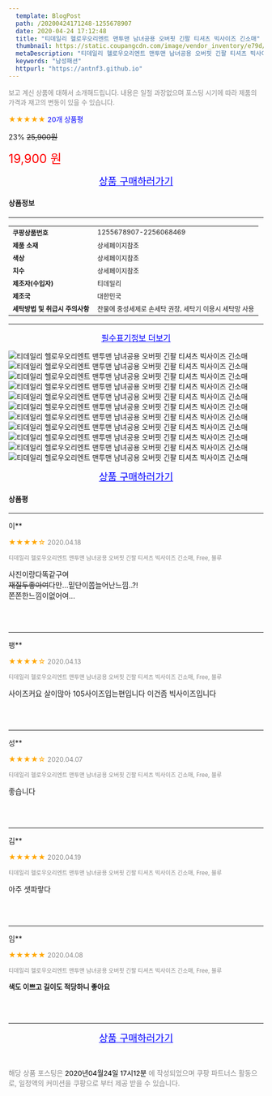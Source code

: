 ```yaml
---
  template: BlogPost
  path: /20200424171248-1255678907
  date: 2020-04-24 17:12:48
  title: "티데일리 헬로우오리엔트 맨투맨 남녀공용 오버핏 긴팔 티셔츠 빅사이즈 긴소매"
  thumbnail: https://static.coupangcdn.com/image/vendor_inventory/e79d/94f4c7dc121e63c0b8d802564815472716f1d99a786c9163f7826417056d.jpg
  metaDescription: "티데일리 헬로우오리엔트 맨투맨 남녀공용 오버핏 긴팔 티셔츠 빅사이즈 긴소매,남성패션"
  keywords: "남성패션"
  httpurl: "https://antnf3.github.io"
---
```

  
<span style="color: #888;font-size:0.8rem">보고 계신 상품에 대해서 소개해드립니다.
내용은 일절 과장없으며 포스팅 시기에 따라 제품의 가격과 재고의 변동이 있을 수 있습니다.</span>
  
<span style="color: orange;">★★★★★</span> <span style="color: blue;font-size: 0.85rem;">20개 상품평</span>

<span style="font-size: 0.9rem">23%</span> <span style="font-size: 0.9rem">~~25,900원~~</span>

<span style="color: red;font-size: 1.5rem;">19,900 원</span>



<p align="center"><a href="http://me2.do/x25Fo09j" style="font-size: 1.2rem; color: blue;">상품 구매하러가기</a></p>

#### 상품정보

---

|                  |                       |
| ---------------- | --------------------- |
| **<span style="font-size:0.8rem;">쿠팡상품번호</span>** | <span style="font-size:0.8rem;">1255678907-2256068469</span> |
| **<span style="font-size:0.8rem;">제품 소재</span>**    | <span style="font-size:0.8rem;">상세페이지참조</span>        |
| **<span style="font-size:0.8rem;">색상</span>**    | <span style="font-size:0.8rem;">상세페이지참조</span>        |
| **<span style="font-size:0.8rem;">치수</span>**    | <span style="font-size:0.8rem;">상세페이지참조</span>        |
| **<span style="font-size:0.8rem;">제조자(수입자)</span>**    | <span style="font-size:0.8rem;">티데일리</span>        |
| **<span style="font-size:0.8rem;">제조국</span>**    | <span style="font-size:0.8rem;">대한민국</span>        |
| **<span style="font-size:0.8rem;">세탁방법 및 취급시 주의사항</span>**    | <span style="font-size:0.8rem;">찬물에 중성세제로 손세탁 권장, 세탁기 이용시 세탁망 사용</span>        |




---

<p align="center"><a href="http://me2.do/x25Fo09j" style="font-size: 1rem; color: blue;">필수표기정보 더보기</a></p>

![티데일리 헬로우오리엔트 맨투맨 남녀공용 오버핏 긴팔 티셔츠 빅사이즈 긴소매](http://thumbnail6.coupangcdn.com/thumbnails/remote/q89/image/vendor_inventory/17f9/b423a63d0238e4adad5a04285c8280625654d94682667cc930aa897b4fe2.jpg)
![티데일리 헬로우오리엔트 맨투맨 남녀공용 오버핏 긴팔 티셔츠 빅사이즈 긴소매](http://thumbnail8.coupangcdn.com/thumbnails/remote/q89/image/vendor_inventory/6867/082c4991ae7dd4a3c9a1a9d81625a953e9e7280573abde558e9e4a85e993.jpg)
![티데일리 헬로우오리엔트 맨투맨 남녀공용 오버핏 긴팔 티셔츠 빅사이즈 긴소매](http://thumbnail7.coupangcdn.com/thumbnails/remote/q89/image/vendor_inventory/dfb4/6c96a252baef26a9a3b8699a757649c9397b2f2d4bcb87ad193cb3c86ff0.jpg)
![티데일리 헬로우오리엔트 맨투맨 남녀공용 오버핏 긴팔 티셔츠 빅사이즈 긴소매](http://thumbnail7.coupangcdn.com/thumbnails/remote/q89/image/vendor_inventory/b082/d1c13c8d9cb971cbde221ea81dca6bae9798ed120989b5515d04faffa512.jpg)
![티데일리 헬로우오리엔트 맨투맨 남녀공용 오버핏 긴팔 티셔츠 빅사이즈 긴소매](http://thumbnail9.coupangcdn.com/thumbnails/remote/q89/image/vendor_inventory/f659/7901580e484715863fde49d3edcd0643309a8e8c0a74e69c4b8a546fc733.jpg)
![티데일리 헬로우오리엔트 맨투맨 남녀공용 오버핏 긴팔 티셔츠 빅사이즈 긴소매](http://thumbnail9.coupangcdn.com/thumbnails/remote/q89/image/vendor_inventory/ea7e/2db1033b7dcbd79289b3fb6f3ad785a8c4d27a94f25ebfc8b720f05c60a3.jpg)
![티데일리 헬로우오리엔트 맨투맨 남녀공용 오버핏 긴팔 티셔츠 빅사이즈 긴소매](http://thumbnail6.coupangcdn.com/thumbnails/remote/q89/image/vendor_inventory/ea54/5839323a4ee1a3087f8394cd8a91d307d07e46e6e30d1c015614eb334b3a.jpg)
![티데일리 헬로우오리엔트 맨투맨 남녀공용 오버핏 긴팔 티셔츠 빅사이즈 긴소매](http://thumbnail7.coupangcdn.com/thumbnails/remote/q89/image/vendor_inventory/7e09/a9bef0413f0bd63210fc8f80bfe353679b8e2135be9db4a844de7cb74925.jpg)
![티데일리 헬로우오리엔트 맨투맨 남녀공용 오버핏 긴팔 티셔츠 빅사이즈 긴소매](http://thumbnail8.coupangcdn.com/thumbnails/remote/q89/image/vendor_inventory/ecd4/bd8a5f4337aad58844c654d32d620c65bec6eb7ce75f5109645f7387c786.jpg)
![티데일리 헬로우오리엔트 맨투맨 남녀공용 오버핏 긴팔 티셔츠 빅사이즈 긴소매](http://thumbnail10.coupangcdn.com/thumbnails/remote/q89/image/vendor_inventory/c64f/bcdf67451f9894e28604ad96f020973fcaac9f7fc7a0888023e825651ed5.jpg)
![티데일리 헬로우오리엔트 맨투맨 남녀공용 오버핏 긴팔 티셔츠 빅사이즈 긴소매](http://thumbnail6.coupangcdn.com/thumbnails/remote/q89/image/vendor_inventory/c6d4/2eaff903b2a47d611cd6d72b8ff4a7643e476b8f46bc00843020bd050732.jpg)

<p align="center"><a href="http://me2.do/x25Fo09j" style="font-size: 1.2rem; color: blue;">상품 구매하러가기</a></p>

#### 상품평
  
---
  
이**
    
<span style="color: orange;">★★★★☆</span> <span style="font-size:0.8rem;color: #888;">2020.04.18</span>
    
<span style="color: #888;font-size:0.7rem">티데일리 헬로우오리엔트 맨투맨 남녀공용 오버핏 긴팔 티셔츠 빅사이즈 긴소매, Free, 블루</span>
    

    
<span style="font-size: 0.9rem;">사진이랑다똑같구여~~<br/>재질두좋아여~~다만...밑단이쫌늘어난느낌..?!<br/>쫀쫀한느낌이없어여...</span>
    
<br>
<br>

---
  
팽**
    
<span style="color: orange;">★★★★☆</span> <span style="font-size:0.8rem;color: #888;">2020.04.13</span>
    
<span style="color: #888;font-size:0.7rem">티데일리 헬로우오리엔트 맨투맨 남녀공용 오버핏 긴팔 티셔츠 빅사이즈 긴소매, Free, 블루</span>
    

    
<span style="font-size: 0.9rem;">사이즈커요 살이많아 105사이즈입는편입니다 이건좀 빅사이즈입니다</span>
    
<br>
<br>

---
  
성**
    
<span style="color: orange;">★★★★☆</span> <span style="font-size:0.8rem;color: #888;">2020.04.07</span>
    
<span style="color: #888;font-size:0.7rem">티데일리 헬로우오리엔트 맨투맨 남녀공용 오버핏 긴팔 티셔츠 빅사이즈 긴소매, Free, 블루</span>
    

    
<span style="font-size: 0.9rem;">좋습니다</span>
    
<br>
<br>

---
  
김**
    
<span style="color: orange;">★★★★★</span> <span style="font-size:0.8rem;color: #888;">2020.04.19</span>
    
<span style="color: #888;font-size:0.7rem">티데일리 헬로우오리엔트 맨투맨 남녀공용 오버핏 긴팔 티셔츠 빅사이즈 긴소매, Free, 블루</span>
    

    
<span style="font-size: 0.9rem;">아주 샛파랗다</span>
    
<br>
<br>

---
  
임**
    
<span style="color: orange;">★★★★★</span> <span style="font-size:0.8rem;color: #888;">2020.04.08</span>
    
<span style="color: #888;font-size:0.7rem">티데일리 헬로우오리엔트 맨투맨 남녀공용 오버핏 긴팔 티셔츠 빅사이즈 긴소매, Free, 블루</span>
    
<span style="font-size:0.85rem">**색도 이쁘고 길이도 적당하니 좋아요**</span>
    

    
<br>
<br>


  
---
  
<p align="center"><a href="http://me2.do/x25Fo09j" style="font-size: 1.2rem; color: blue;">상품 구매하러가기</a></p>
  
<br>
  
<span style="font-size: 0.85rem; color: #888;">해당 상품 포스팅은 <span style="color: #000;"> 2020년04월24일 17시12분 </span> 에 작성되었으며 쿠팡 파트너스 활동으로, 일정액의 커미션을 쿠팡으로 부터 제공 받을 수 있습니다.</span>